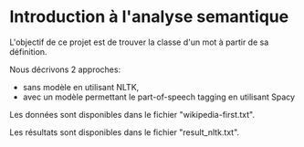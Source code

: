 # Introduction à l'analyse semantique
L'objectif de ce projet est de trouver la classe d'un mot à partir de sa définition.

Nous décrivons 2 approches:
- sans modèle en utilisant NLTK,
- avec un modèle permettant le part-of-speech tagging en utilisant Spacy

Les données sont disponibles dans le fichier "wikipedia-first.txt".

Les résultats sont disponibles dans le fichier "result_nltk.txt".
